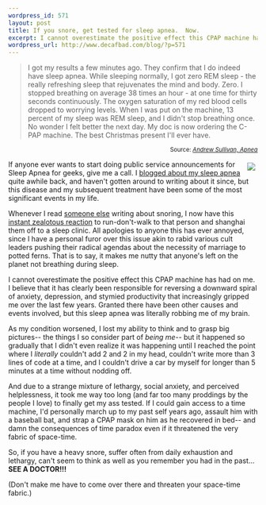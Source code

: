 ```yaml
--- 
wordpress_id: 571
layout: post
title: If you snore, get tested for sleep apnea.  Now.
excerpt: I cannot overestimate the positive effect this CPAP machine has had on me.
wordpress_url: http://www.decafbad.com/blog/?p=571
---
```

<blockquote>I got my results a few minutes ago. They confirm that I do indeed have sleep apnea. While sleeping normally, I got zero REM sleep - the really refreshing sleep that rejuvenates the mind and body. Zero. I stopped breathing on average 38 times an hour - at one time for thirty seconds continuously. The oxygen saturation of my red blood cells dropped to worrying levels. When I was put on the machine, 13 percent of my sleep was REM sleep, and I didn't stop breathing once. No wonder I felt better the next day. My doc is now ordering the C-PAP machine. The best Christmas present I'll ever have. </blockquote>
<div align="right"><small>Source: <cite><a href="http://www.andrewsullivan.com/index.php?dish_inc=archives/2004_11_28_dish_archive.html#110185277960812670">Andrew Sullivan, Apnea</a></cite></small></div>

<a href="http://www.respironicsremstar.com/features_pro.htm"><img src="http://www.respironicsremstar.com/images/exploded_humid.gif" align="right" hspace="5" vspace="5" border="0" /></a>
If anyone ever wants to start doing public service announcements for Sleep Apnea for geeks, give me a call.  I [blogged about my sleep apnea](http://www.decafbad.com/blog/2003/07/23/sleep_apnea) quite awhile back, and haven't gotten around to writing about it since, but this disease and my subsequent treatment have been some of the most significant events in my life.

Whenever I read [someone else](http://www.russellbeattie.com/notebook/1008028.html) writing about snoring, I now have this [instant zealotous reaction](http://www.russellbeattie.com/notebook/1008028.html#1009895) to run-don't-walk to that person and shanghai them off to a sleep clinic.  All apologies to anyone this has ever annoyed, since I have a personal furor over this issue akin to rabid various cult leaders pushing their radical agendas about the necessity of marriage to potted ferns.  That is to say, it makes me nutty that anyone's left on the planet not breathing during sleep.

I cannot overestimate the positive effect this CPAP machine has had on me.  I believe that it has clearly been responsible for reversing a downward spiral of anxiety, depression, and stymied productivity that increasingly gripped me over the last few years.  Granted there have been other causes and events involved, but this sleep apnea was literally robbing me of my brain.  

As my condition worsened, I lost my ability to think and to grasp big pictures-- the things I so consider part of *being me*-- but it happened so gradually that I didn't even realize it was happening until I reached the point where I *literally* couldn't add 2 and 2 in my head, couldn't write more than 3 lines of code at a time, and I couldn't drive a car by myself for longer than 5 minutes at a time without nodding off.

And due to a strange mixture of lethargy, social anxiety, and perceived helplessness, it took me way too long (and far too many proddings by the people I love) to finally get my ass tested.  If I could gain access to a time machine, I'd personally march up to my past self years ago, assault him with a baseball bat, and strap a CPAP mask on him as he recovered in bed-- and damn the consequences of time paradox even if it threatened the very fabric of space-time.

So, if you have a heavy snore, suffer often from daily exhaustion and lethargy, can't seem to think as well as you remember you had in the past...  **SEE A DOCTOR!!!** 

(Don't make me have to come over there and threaten your space-time fabric.)
